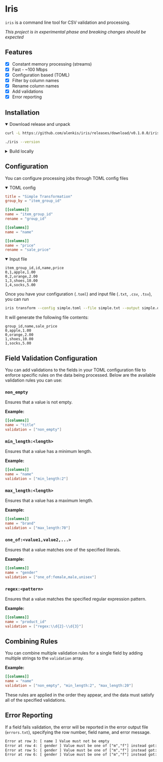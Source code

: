 # Iris

`iris` is a command line tool for CSV validation and processing.

_This project is in experimental phase and breaking changes should be expected_

## Features

- [x] Constant memory processing (streams)
- [x] Fast - ~100 Mbps
- [x] Configuration based (TOML)
- [x] Filter by column names
- [x] Rename column names
- [x] Add validations
- [x] Error reporting

## Installation

<details open><summary>Download release and unpack</summary>

```sh
curl -L https://github.com/alenkis/iris/releases/download/v0.1.0.0/iris-0.1.0.0.tar.gz | tar xz

./iris --version
```

</details>

<details><summary>Build locally</summary>
If you have `just` installed, you can run

```sh
just build-docker
```

Otherwise, you can run docker commands manually:

```sh
docker build -t iris:latest .
docker create --name iris-container iris:latest
docker cp iris-container:/usr/local/bin/iris .
docker rm iris-container
```

You can then run `./iris` to see the help menu.

If you have Haskell toolchain and `just` setup, you can run

```sh
just transform
```

to see a simple example (`examples/simple.toml` and `examples/simple.txt`). On completion, it will generate an output file `examples/simple.out.csv`

</details>

## Configuration

You can configure processing jobs through TOML config files

<details open><summary>TOML config</summary>

```toml
title = "Simple Transformation"
group_by = "item_group_id"

[[columns]]
name = "item_group_id"
rename = "group_id"

[[columns]]
name = "name"

[[columns]]
name = "price"
rename = "sale_price"
```

</details>

<details open><summary>Input file</summary>

```text
item_group_id,id,name,price
0,1,apple,1.00
0,2,orange,2.00
1,3,shoes,10.00
1,4,socks,5.00
```

</details>

Once you have your configuration (`.toml`) and input file (`.txt`, `.csv`, `.tsv`), you can run

```sh
iris transform --config simple.toml --file simple.txt --output simple.out.csv
```

It will generate the following file contents:

```text
group_id,name,sale_price
0,apple,1.00
0,orange,2.00
1,shoes,10.00
1,socks,5.00
```

## Field Validation Configuration

You can add validations to the fields in your TOML configuration file to enforce specific rules on the data being processed. Below are the available validation rules you can use:

### `non_empty`

Ensures that a value is not empty.

**Example:**

```toml
[[columns]]
name = "title"
validation = ["non_empty"]
```

### `min_length:<length>`

Ensures that a value has a minimum length.

**Example:**

```toml
[[columns]]
name = "name"
validation = ["min_length:2"]
```

### `max_length:<length>`

Ensures that a value has a maximum length.

**Example:**

```toml
[[columns]]
name = "brand"
validation = ["max_length:70"]
```

### `one_of:<value1,value2,...>`

Ensures that a value matches one of the specified literals.

**Example:**

```toml
[[columns]]
name = "gender"
validation = ["one_of:female,male,unisex"]
```

### `regex:<pattern>`

Ensures that a value matches the specified regular expression pattern.

**Example:**

```toml
[[columns]]
name = "product_id"
validation = ["regex:\\d{2}-\\d{3}"]
```

## Combining Rules

You can combine multiple validation rules for a single field by adding multiple strings to the `validation` array.

**Example:**

```toml
[[columns]]
name = "name"
validation = ["non_empty", "min_length:2", "max_length:20"]
```

These rules are applied in the order they appear, and the data must satisfy all of the specified validations.

## Error Reporting

If a field fails validation, the error will be reported in the error output file (`errors.txt`), specifying the row number, field name, and error message.

```tex
Error at row 3: [ name ] Value must not be empty
Error at row 4: [ gender ] Value must be one of ["m","f"] instead got: "female" [ ident ] Value must be at least 2 characters long. Instead, got: "2"
Error at row 5: [ gender ] Value must be one of ["m","f"] instead got: "M" [ ident ] Value must be at least 2 characters long. Instead, got: ""
Error at row 6: [ gender ] Value must be one of ["m","f"] instead got: "male"
```
